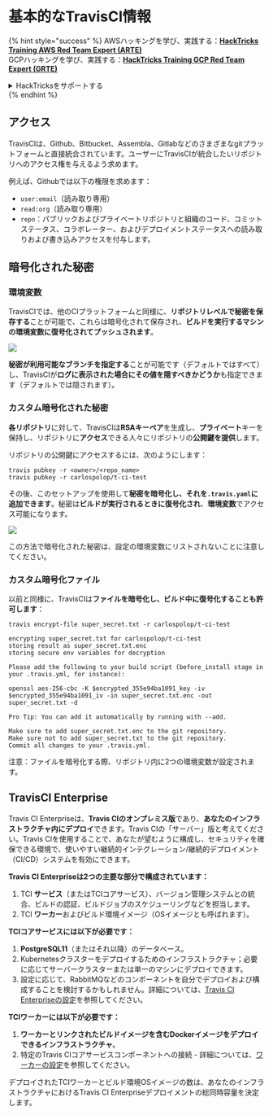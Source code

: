 # 基本的なTravisCI情報

{% hint style="success" %}
AWSハッキングを学び、実践する：<img src="../../.gitbook/assets/image (1).png" alt="" data-size="line">[**HackTricks Training AWS Red Team Expert (ARTE)**](https://training.hacktricks.xyz/courses/arte)<img src="../../.gitbook/assets/image (1).png" alt="" data-size="line">\
GCPハッキングを学び、実践する：<img src="../../.gitbook/assets/image (2).png" alt="" data-size="line">[**HackTricks Training GCP Red Team Expert (GRTE)**<img src="../../.gitbook/assets/image (2).png" alt="" data-size="line">](https://training.hacktricks.xyz/courses/grte)

<details>

<summary>HackTricksをサポートする</summary>

* [**サブスクリプションプラン**](https://github.com/sponsors/carlospolop)を確認してください！
* **💬 [**Discordグループ**](https://discord.gg/hRep4RUj7f)または[**Telegramグループ**](https://t.me/peass)に参加するか、**Twitter** 🐦 [**@hacktricks\_live**](https://twitter.com/hacktricks\_live)**をフォローしてください。**
* **ハッキングのトリックを共有するには、[**HackTricks**](https://github.com/carlospolop/hacktricks)および[**HackTricks Cloud**](https://github.com/carlospolop/hacktricks-cloud)のGitHubリポジトリにPRを送信してください。**

</details>
{% endhint %}

## アクセス

TravisCIは、Github、Bitbucket、Assembla、Gitlabなどのさまざまなgitプラットフォームと直接統合されています。ユーザーにTravisCIが統合したいリポジトリへのアクセス権を与えるよう求めます。

例えば、Githubでは以下の権限を求めます：

* `user:email`（読み取り専用）
* `read:org`（読み取り専用）
* `repo`：パブリックおよびプライベートリポジトリと組織のコード、コミットステータス、コラボレーター、およびデプロイメントステータスへの読み取りおよび書き込みアクセスを付与します。

## 暗号化された秘密

### 環境変数

TravisCIでは、他のCIプラットフォームと同様に、**リポジトリレベルで秘密を保存する**ことが可能で、これらは暗号化されて保存され、**ビルドを実行するマシンの環境変数に復号化されてプッシュされます**。

![](<../../.gitbook/assets/image (203).png>)

**秘密が利用可能なブランチを指定する**ことが可能です（デフォルトではすべて）し、TravisCIが**ログに表示された場合にその値を隠すべきかどうか**も指定できます（デフォルトでは隠されます）。

### カスタム暗号化された秘密

**各リポジトリ**に対して、TravisCIは**RSAキーペア**を生成し、**プライベート**キーを保持し、リポジトリに**アクセス**できる人々にリポジトリの**公開鍵を提供**します。

リポジトリの公開鍵にアクセスするには、次のようにします：
```
travis pubkey -r <owner>/<repo_name>
travis pubkey -r carlospolop/t-ci-test
```
その後、このセットアップを使用して**秘密を暗号化し、それを`.travis.yaml`に追加できます**。秘密は**ビルドが実行されるときに復号化され**、**環境変数**でアクセス可能になります。

![](<../../.gitbook/assets/image (139).png>)

この方法で暗号化された秘密は、設定の環境変数にリストされないことに注意してください。

### カスタム暗号化ファイル

以前と同様に、TravisCIは**ファイルを暗号化し、ビルド中に復号化することも許可します**：
```
travis encrypt-file super_secret.txt -r carlospolop/t-ci-test

encrypting super_secret.txt for carlospolop/t-ci-test
storing result as super_secret.txt.enc
storing secure env variables for decryption

Please add the following to your build script (before_install stage in your .travis.yml, for instance):

openssl aes-256-cbc -K $encrypted_355e94ba1091_key -iv $encrypted_355e94ba1091_iv -in super_secret.txt.enc -out super_secret.txt -d

Pro Tip: You can add it automatically by running with --add.

Make sure to add super_secret.txt.enc to the git repository.
Make sure not to add super_secret.txt to the git repository.
Commit all changes to your .travis.yml.
```
注意：ファイルを暗号化する際、リポジトリ内に2つの環境変数が設定されます。

## TravisCI Enterprise

Travis CI Enterpriseは、**Travis CIのオンプレミス版**であり、**あなたのインフラストラクチャ内にデプロイ**できます。Travis CIの「サーバー」版と考えてください。Travis CIを使用することで、あなたが望むように構成し、セキュリティを確保できる環境で、使いやすい継続的インテグレーション/継続的デプロイメント（CI/CD）システムを有効にできます。

**Travis CI Enterpriseは2つの主要な部分で構成されています：**

1. TCI **サービス**（またはTCIコアサービス）、バージョン管理システムとの統合、ビルドの認証、ビルドジョブのスケジューリングなどを担当します。
2. TCI **ワーカー**およびビルド環境イメージ（OSイメージとも呼ばれます）。

**TCIコアサービスには以下が必要です：**

1. **PostgreSQL11**（またはそれ以降）のデータベース。
2. Kubernetesクラスターをデプロイするためのインフラストラクチャ；必要に応じてサーバークラスターまたは単一のマシンにデプロイできます。
3. 設定に応じて、RabbitMQなどのコンポーネントを自分でデプロイおよび構成することを検討するかもしれません。詳細については、[Travis CI Enterpriseの設定](https://docs.travis-ci.com/user/enterprise/tcie-3.x-setting-up-travis-ci-enterprise/)を参照してください。

**TCIワーカーには以下が必要です：**

1. **ワーカーとリンクされたビルドイメージを含むDockerイメージをデプロイできるインフラストラクチャ**。
2. 特定のTravis CIコアサービスコンポーネントへの接続 - 詳細については、[ワーカーの設定](https://docs.travis-ci.com/user/enterprise/setting-up-worker/)を参照してください。

デプロイされたTCIワーカーとビルド環境OSイメージの数は、あなたのインフラストラクチャにおけるTravis CI Enterpriseデプロイメントの総同時容量を決定します。
